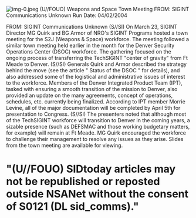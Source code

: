 ![img-0.jpeg](img-0.jpeg)
(U//FOUO) Weapons and Space Town Meeting
FROM: SIGINT Communications
Unknown
Run Date: 04/02/2004

FROM: SIGINT Communications
Unknown
(S//SI) On March 23, SIGINT Director MG Quirk and BG Armor of NRO's SIGINT Programs hosted a town meeting for the S2J (Weapons \& Space) workforce. The meeting followed a similar town meeting held earlier in the month for the Denver Security Operations Center (DSOC) workforce. The gathering focused on the ongoing process of transferring the TechSIGINT "center of gravity" from Ft Meade to Denver.
(S//SI) Generals Quirk and Armor described the strategy behind the move (see the article " Status of the DSOC " for details), and also addressed some of the logistical and administrative issues of interest to the workforce. Members of the Denver Integrated Product Team (IPT), tasked with ensuring a smooth transition of the mission to Denver, also provided an update on the many agreements, concept of operations, schedules, etc. currently being finalized. According to IPT member Morrie Levine, all of the major documentation will be completed by April 5th for presentation to Congress.
(S//SI) The presenters noted that although most of the TechSIGINT workforce will transition to Denver in the coming years, a sizable presence (such as DEFSMAC and those working budgetary matters, for example) will remain at Ft Meade. MG Quirk encouraged the workforce to challenge their management to resolve any issues as they arise. Slides from the town meeting are available for viewing.

# "(U//FOUO) SIDtoday articles may not be republished or reposted outside NSANet without the consent of S0121 (DL sid_comms)."
